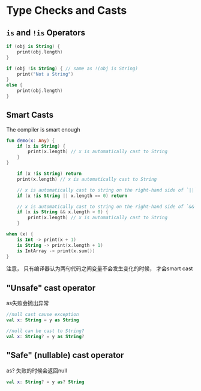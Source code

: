 # Type Checks and Casts
[ppt]:()

## `is` and `!is` Operators

``` kotlin
if (obj is String) {
    print(obj.length)
}

if (obj !is String) { // same as !(obj is String)
    print("Not a String")
}
else {
    print(obj.length)
}
```

[ppt]:()

## Smart Casts

The compiler is smart enough

[ppt]:()

``` kotlin
fun demo(x: Any) {
    if (x is String) {
        print(x.length) // x is automatically cast to String
    }
}
```

``` kotlin
    if (x !is String) return
    print(x.length) // x is automatically cast to String
```

``` kotlin
    // x is automatically cast to string on the right-hand side of `||`
    if (x !is String || x.length == 0) return

    // x is automatically cast to string on the right-hand side of `&&`
    if (x is String && x.length > 0) {
        print(x.length) // x is automatically cast to String
    }
```

``` kotlin
when (x) {
    is Int -> print(x + 1)
    is String -> print(x.length + 1)
    is IntArray -> print(x.sum())
}
```

[ppt]:()

注意， 只有编译器认为两句代码之间变量不会发生变化的时候， 才会smart cast

[ppt]:()

## "Unsafe" cast operator

as失败会抛出异常

``` kotlin
//null cast cause exception
val x: String = y as String

//null can be cast to String?
val x: String? = y as String?
```

[ppt]:()

## "Safe" (nullable) cast operator

as? 失败的时候会返回null

``` kotlin
val x: String? = y as? String
```
